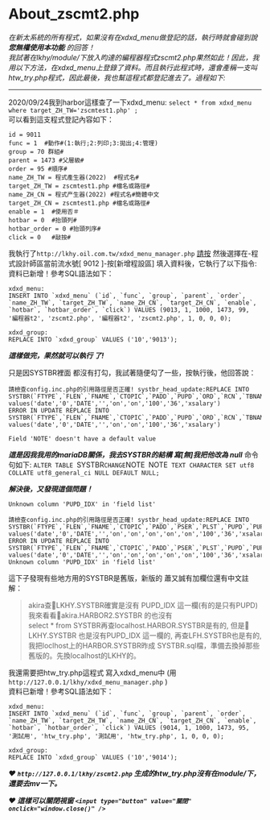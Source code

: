 # About_zscmt2.php

*在新太系統的所有程式，如果沒有在xdxd_menu做登記的話，執行時就會碰到說 **您無權使用本功能** 的回答！   
我試著在lkhy/module/下放入昀達的編程器程式zscmt2.php果然如此！因此，我用以下方法，在xdxd_menu上登錄了資料。而且執行此程式時，還會產稱一支叫htw_try.php程式，因此最後，我也幫這程式都登記進去了。過程如下:*

---

2020/09/24我到harbor這樣查了一下xdxd_menu: `select * from xdxd_menu where target_ZH_TW='zscmtest1.php' ;`  
可以看到這支程式登記內容如下：  
```
id = 9011
func = 1  #動作#(1:執行;2:列印;3:拋出;4:管理)
group = 70 群組#
parent = 1473 #父層級#
order = 95 #順序#
name_ZH_TW = 程式產生器(2022)  #程式名#
target_ZH_TW = zscmtest1.php #檔名或路徑#
name_ZH_CN = 程式产生器(2022) #程式名#簡體中文
target_ZH_CN = zscmtest1.php #檔名或路徑#
enable = 1  #使用否＃
hotbar = 0  #抬頭列#
hotbar_order = 0 #抬頭列序#
click = 0   #敲按#
```

我執行了`http://lkhy.oil.com.tw/xdxd_menu_manager.php` [請按](http://lkhy.oil.com.tw/xdxd_menu_manager.php) 然後選擇在-程式設計師區當前流水號[ 9012 ]-按[新增程設區] 填入資料後，它執行了以下指令:  
資料已新增！參考SQL語法如下：   
```
xdxd_menu:
INSERT INTO `xdxd_menu` (`id`, `func`, `group`, `parent`, `order`, `name_ZH_TW`, `target_ZH_TW`, `name_ZH_CN`, `target_ZH_CN`, `enable`, `hotbar`, `hotbar_order`, `click`) VALUES (9013, 1, 1000, 1473, 99, '編程器t2', 'zscmt2.php', '編程器t2', 'zscmt2.php', 1, 0, 0, 0);

xdxd_group:
REPLACE INTO `xdxd_group` VALUES ('10','9013');
```

***這樣做完，果然就可以執行 了!***

只是因SYSTBR裡面 都沒有打勾，我試著隨便勾了一些，按執行後，他回答說： 
```
請檢查config.inc.php的引用路徑是否正確! systbr_head_update:REPLACE INTO SYSTBR(`FTYPE`,`FLEN`,`FNAME`,`CTOPIC`,`PADD`,`PUPD`,`ORD`,`RCN`,`TBNAME`) values('date','0','DATE','','on','on','100','36','xsalary')
ERROR IN UPDATE REPLACE INTO SYSTBR(`FTYPE`,`FLEN`,`FNAME`,`CTOPIC`,`PADD`,`PUPD`,`ORD`,`RCN`,`TBNAME`) values('date','0','DATE','','on','on','100','36','xsalary')  

Field 'NOTE' doesn't have a default value
```
***這是因我我用的mariaDB關係，我去SYSTBR的結構 寫[無]我把他改為 null***
命令句如下: `ALTER TABLE `SYSTBR` CHANGE `NOTE` `NOTE` TEXT CHARACTER SET utf8 COLLATE utf8_general_ci NULL DEFAULT NULL;`

***解決後，又發現這個問題！***
```
Unknown column 'PUPD_IDX' in 'field list'

請檢查config.inc.php的引用路徑是否正確! systbr_head_update:REPLACE INTO SYSTBR(`FTYPE`,`FLEN`,`FNAME`,`CTOPIC`,`PADD`,`PSER`,`PLST`,`PUPD`,`PUPD_IDX`,`ORD`,`RCN`,`TBNAME`) values('date','0','DATE','','on','on','on','on','on','100','36','xsalary')
ERROR IN UPDATE REPLACE INTO SYSTBR(`FTYPE`,`FLEN`,`FNAME`,`CTOPIC`,`PADD`,`PSER`,`PLST`,`PUPD`,`PUPD_IDX`,`ORD`,`RCN`,`TBNAME`) values('date','0','DATE','','on','on','on','on','on','100','36','xsalary')
Unknown column 'PUPD_IDX' in 'field list'
```

這下子發現有些地方用的SYSTBR是舊版，新版的 蕭又誠有加欄位還有中文註解：  
>  
>akira查🤣LKHY.SYSTBR確實是沒有 PUPD_IDX 這一欄(有的是只有PUPD) 我來看看🤣akira.HARBOR2.SYSTBR 的也沒有  
>select * from SYSTBR再查localhost.HARBOR.SYSTBR是有的, 但是🤣LKHY.SYSTBR 也是沒有PUPD_IDX 這一欄的, 再查LFH.SYSTBR也是有的,  
>我把loclhost上的HARBOR.SYSTBR昨成 SYSTBR.sql檔，準備去換掉那些舊版的。先換localhost的LKHY的。  
>  

我還需要把htw_try.php這程式 寫入xdxd_menu中 (用 `http://127.0.0.1/lkhy/xdxd_menu_manager.php` )  
資料已新增！參考SQL語法如下：  
```
xdxd_menu:
INSERT INTO `xdxd_menu` (`id`, `func`, `group`, `parent`, `order`, `name_ZH_TW`, `target_ZH_TW`, `name_ZH_CN`, `target_ZH_CN`, `enable`, `hotbar`, `hotbar_order`, `click`) VALUES (9014, 1, 1000, 1473, 95, '測試用', 'htw_try.php', '測試用', 'htw_try.php', 1, 0, 0, 0);

xdxd_group:
REPLACE INTO `xdxd_group` VALUES ('10','9014');
```

***❤️ `http://127.0.0.1/lkhy/zscmt2.php` 生成的htw_try.php沒有在module/下，還要去mv一下。***

***❤️ 這樣可以關閉視窗 `<input type="button" value="關閉" onclick="window.close()" />`***

